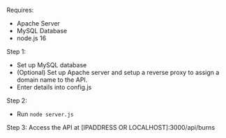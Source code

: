 Requires:
- Apache Server
- MySQL Database
- node.js 16


Step 1:
- Set up MySQL database
- (Optional) Set up Apache server and setup a reverse proxy to assign a domain name to the API.
- Enter details into config.js

Step 2: 
- Run `node server.js`

Step 3:
Access the API at [IPADDRESS OR LOCALHOST]:3000/api/burns


